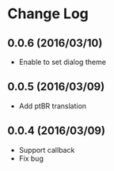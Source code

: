 # Change Log

## 0.0.6 (2016/03/10)

- Enable to set dialog theme

## 0.0.5 (2016/03/09)

- Add ptBR translation

## 0.0.4 (2016/03/09)

- Support callback
- Fix bug
